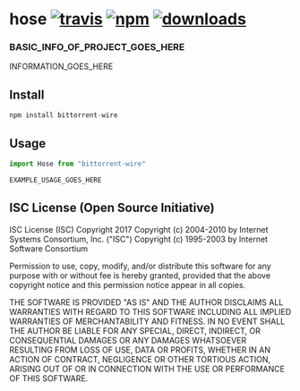# hose [![travis][travis-image]][travis-url] [![npm][npm-image]][npm-url] [![downloads][downloads-image]][downloads-url]

[travis-image]: https://travis-ci.org/CraigglesO/hose.svg?branch=master
[travis-url]: https://travis-ci.org/CraigglesO/hose
[npm-image]: https://img.shields.io/npm/v/hose.svg
[npm-url]: https://npmjs.org/package/hose
[downloads-image]: https://img.shields.io/npm/dm/hose.svg
[downloads-url]: https://npmjs.org/package/hose

### BASIC_INFO_OF_PROJECT_GOES_HERE

INFORMATION_GOES_HERE

## Install

``` typescript
npm install bittorrent-wire
```

## Usage
``` typescript
import Hose from "bittorrent-wire"

EXAMPLE_USAGE_GOES_HERE

```

## ISC License (Open Source Initiative)

ISC License (ISC)
Copyright 2017 <CraigglesO>
Copyright (c) 2004-2010 by Internet Systems Consortium, Inc. ("ISC")
Copyright (c) 1995-2003 by Internet Software Consortium


Permission to use, copy, modify, and/or distribute this software for any purpose with or without fee is hereby granted, provided that the above copyright notice and this permission notice appear in all copies.

THE SOFTWARE IS PROVIDED "AS IS" AND THE AUTHOR DISCLAIMS ALL WARRANTIES WITH REGARD TO THIS SOFTWARE INCLUDING ALL IMPLIED WARRANTIES OF MERCHANTABILITY AND FITNESS. IN NO EVENT SHALL THE AUTHOR BE LIABLE FOR ANY SPECIAL, DIRECT, INDIRECT, OR CONSEQUENTIAL DAMAGES OR ANY DAMAGES WHATSOEVER RESULTING FROM LOSS OF USE, DATA OR PROFITS, WHETHER IN AN ACTION OF CONTRACT, NEGLIGENCE OR OTHER TORTIOUS ACTION, ARISING OUT OF OR IN CONNECTION WITH THE USE OR PERFORMANCE OF THIS SOFTWARE.
